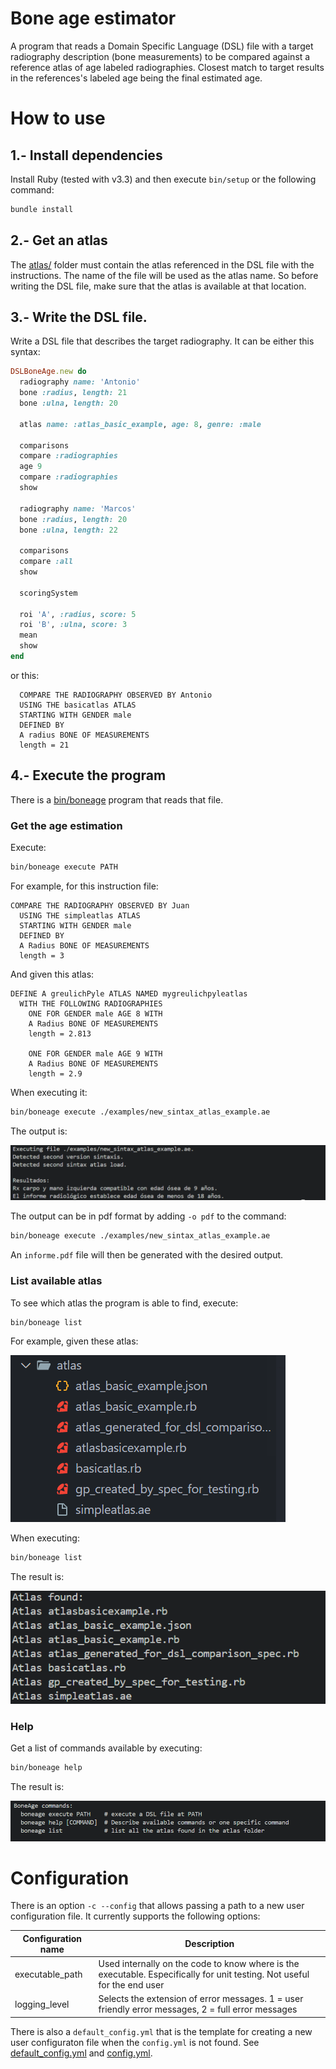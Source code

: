 # Bone age estimator 

A program that reads a Domain Specific Language (DSL) file with a target radiography description (bone measurements) to be compared against a reference atlas of age labeled radiographies. Closest match to target results in the references's labeled age being the final estimated age.

# How to use

## 1.- Install dependencies

Install Ruby (tested with v3.3) and then execute `bin/setup` or the following command:

```bash
bundle install
```

## 2.- Get an atlas

The [atlas/](atlas/) folder must contain the atlas referenced in the DSL file with the instructions. The name of the file will be used as the atlas name. So before writing the DSL file, make sure that the atlas is available at that location.

## 3.- Write the DSL file.

Write a DSL file that describes the target radiography. It can be either this syntax:

```ruby
DSLBoneAge.new do
  radiography name: 'Antonio'
  bone :radius, length: 21
  bone :ulna, length: 20

  atlas name: :atlas_basic_example, age: 8, genre: :male

  comparisons
  compare :radiographies
  age 9
  compare :radiographies
  show

  radiography name: 'Marcos'
  bone :radius, length: 20
  bone :ulna, length: 22

  comparisons
  compare :all
  show

  scoringSystem

  roi 'A', :radius, score: 5
  roi 'B', :ulna, score: 3
  mean
  show
end

```

or this:

```
  COMPARE THE RADIOGRAPHY OBSERVED BY Antonio 
  USING THE basicatlas ATLAS
  STARTING WITH GENDER male
  DEFINED BY
  A radius BONE OF MEASUREMENTS
  length = 21

```

## 4.- Execute the program

There is a [bin/boneage](bin/boneage) program that reads that file.

### Get the age estimation

Execute:

```bash
bin/boneage execute PATH
```

For example, for this instruction file:

```
COMPARE THE RADIOGRAPHY OBSERVED BY Juan
  USING THE simpleatlas ATLAS
  STARTING WITH GENDER male
  DEFINED BY
  A Radius BONE OF MEASUREMENTS
  length = 3

```

And given this atlas:

```
DEFINE A greulichPyle ATLAS NAMED mygreulichpyleatlas
  WITH THE FOLLOWING RADIOGRAPHIES
    ONE FOR GENDER male AGE 8 WITH
    A Radius BONE OF MEASUREMENTS
    length = 2.813

    ONE FOR GENDER male AGE 9 WITH
    A Radius BONE OF MEASUREMENTS
    length = 2.9

```

When executing it:

```bash
bin/boneage execute ./examples/new_sintax_atlas_example.ae
```

The output is:

![docs/estimation_result.png](docs/estimation_result.png)

The output can be in pdf format by adding `-o pdf` to the command:

```bash
bin/boneage execute ./examples/new_sintax_atlas_example.ae
```

An `informe.pdf` file will then be generated with the desired output.

### List available atlas

To see which atlas the program is able to find, execute:

```bash
bin/boneage list
```

For example, given these atlas:

![docs/atlas_list.png](docs/atlas_list.png)

When executing:

```bash
bin/boneage list
```

The result is:

![docs/atlas_found.png](docs/atlas_found.png)

### Help

Get a list of commands available by executing:

```bash
bin/boneage help
```

The result is:

![docs/help.png](docs/help.png)


# Configuration

There is an option `-c --config` that allows passing a path to a new user configuration file. It currently supports the following options:

| Configuration name | Description |
| -- | -- |
| executable_path | Used internally on the code to know where is the executable. Especifically for unit testing. Not useful for the end user |
| logging_level | Selects the extension of error messages. 1 = user friendly error messages, 2 = full error messages |

There is also a `default_config.yml` that is the template for creating a new user configuraton file when the `config.yml` is not found. See [default_config.yml](lib/imagosproject/default_config.yml) and [config.yml](config.yml).

